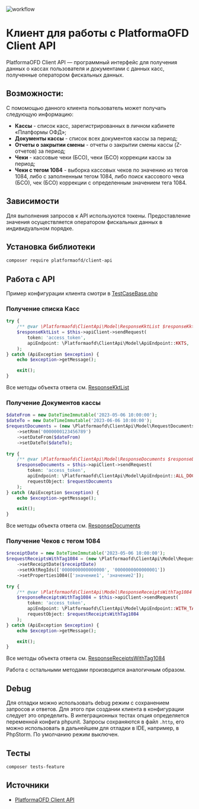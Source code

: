 ![workflow](https://github.com/skodnik/platformaofd-api-client/actions/workflows/main.yml/badge.svg)

# Клиент для работы с PlatformaOFD Client API

PlatformaOFD Client API — программный интерфейс для получения данных о кассах пользователя и документами с данных касс,
полученные оператором фискальных данных.

## Возможности:

С помомощью данного клиента пользователь может получать следующую информацию:

- **Кассы** - список касс, зарегистрированных в личном кабинете «Платформы ОФД»;
- **Документы кассы** - список всех документов кассы за период;
- **Отчеты о закрытии смены** - отчеты о закрытии смены кассы (Z-отчетов) за период;
- **Чеки** - кассовые чеки (БСО), чеки (БСО)  коррекции кассы за период;
- **Чеки с тегом 1084** - выборка кассовых чеков по значению из тегов 1084, либо с заполненным тегом 1084, либо поиск
  кассового чека (БСО), чек (БСО) коррекции с определенным значением тега 1084.

## Зависимости

Для выполнения запросов к API используются токены. Предоставление значения <TOKEN> осуществляется оператором фискальных
данных в индивидуальном порядке.

## Установка библиотеки

```bash
composer require platformaofd/client-api
```

## Работа с API

Пример конфигурации клиента смотри в [TestCaseBase.php](tests/TestCaseBase.php)

### Получение списка Касс

```php
try {
    /** @var \Platformaofd\ClientApi\Model\ResponseKktList $responseKktList */
    $responseKktList = $this->apiClient->sendRequest(
        token: 'access_token',
        apiEndpoint: \Platformaofd\ClientApi\Model\ApiEndpoint::KKTS,
    );
} catch (ApiException $exception) {
    echo $exception->getMessage();

    exit();
}
```

Все методы объекта ответа см. [ResponseKktList](src/Model/ResponseKktList.php)

### Получение Документов кассы

```php
$dateFrom = new DateTimeImmutable('2023-05-06 10:00:00');
$dateTo = new DateTimeImmutable('2023-06-06 10:00:00');
$requestDocuments = (new \Platformaofd\ClientApi\Model\RequestDocuments())
    ->setRnm('0000000123456789')
    ->setDateFrom($dateFrom)
    ->setDateTo($dateTo);
    
try {
    /** @var \Platformaofd\ClientApi\Model\ResponseDocuments $responseDocuments */
    $responseDocuments = $this->apiClient->sendRequest(
        token: 'access_token',
        apiEndpoint: \Platformaofd\ClientApi\Model\ApiEndpoint::ALL_DOCUMENTS,
        requestObject: $requestDocuments
    );
} catch (ApiException $exception) {
    echo $exception->getMessage();

    exit();
}
```

Все методы объекта ответа см. [ResponseDocuments](src/Model/ResponseDocuments.php)

### Получение Чеков с тегом 1084

```php
$receiptDate = new DateTimeImmutable('2023-05-06 10:00:00');
$requestReceiptsWithTag1084 = (new \Platformaofd\ClientApi\Model\RequestReceiptsWithTag1084())
    ->setReceiptDate($receiptDate)
    ->setKktRegIds(['0000000000000000', '0000000000000001'])
    ->setProperties1084(['значение1', 'значение2']);
    
try {
    /** @var \Platformaofd\ClientApi\Model\ResponseReceiptsWithTag1084 $responseReceiptsWithTag1084 */
    $responseReceiptsWithTag1084 = $this->apiClient->sendRequest(
        token: 'access_token',
        apiEndpoint: \Platformaofd\ClientApi\Model\ApiEndpoint::WITH_TAG1084,
        requestObject: $requestReceiptsWithTag1084
    );
} catch (ApiException $exception) {
    echo $exception->getMessage();

    exit();
}
```

Все методы объекта ответа см. [ResponseReceiptsWithTag1084](src/Model/ResponseReceiptsWithTag1084.php)

Работа с остальными методами производится аналогичным образом.

## Debug

Для отладки можно использовать debug режим с сохранением запросов и ответов. Для этого при создании клиента в
конфигурации следует это определить. В интеграционных тестах опция определяется переменной конфига phpunit.
Запросы сохраняются в файл `.http`, его можно использовать в дальнейшем для отладки в IDE, например, в PhpStorm.
По умолчанию режим выключен.

## Тесты

```bash
composer tests-feature
```

## Источники

- [PlatformaOFD Client API](https://docs.google.com/document/d/1CxPzFKaBG4Ox7wlSrZoAAiOMGc6lhj4lgpw-zJpEFWM/edit#)
